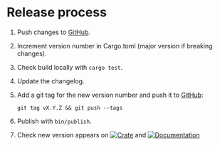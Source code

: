 # Release process

1. Push changes to [GitHub][github].
1. Increment version number in Cargo.toml (major version if breaking changes).
1. Check build locally with `cargo test`.
1. Update the changelog.
1. Add a git tag for the new version number and push it to [GitHub][github]:

    `git tag vX.Y.Z && git push --tags`

1. Publish with `bin/publish`.
1. Check new version appears on
   [![Crate](https://img.shields.io/crates/v/mqtt-async-client.svg)][crates]
   and
   [![Documentation](https://docs.rs/mqtt-async-client/badge.svg)][docs]

   [github]: https://github.com/fluffysquirrels/mqtt-async-client-rs
   [crates]: https://crates.io/crates/mqtt-async-client
   [docs]: https://docs.rs/mqtt-async-client

